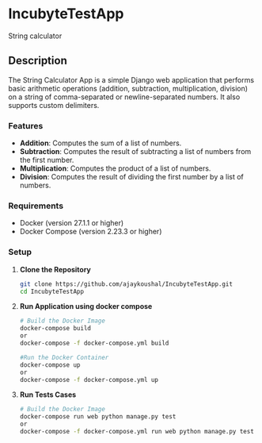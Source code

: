# IncubyteTestApp
String calculator

## Description

The String Calculator App is a simple Django web application that performs basic arithmetic operations (addition, subtraction, multiplication, division) on a string of comma-separated or newline-separated numbers. It also supports custom delimiters.

### Features

- **Addition**: Computes the sum of a list of numbers.
- **Subtraction**: Computes the result of subtracting a list of numbers from the first number.
- **Multiplication**: Computes the product of a list of numbers.
- **Division**: Computes the result of dividing the first number by a list of numbers.

### Requirements

- Docker (version 27.1.1 or higher)
- Docker Compose (version 2.23.3 or higher)

### Setup

1. **Clone the Repository**

   ```bash
   git clone https://github.com/ajaykoushal/IncubyteTestApp.git
   cd IncubyteTestApp

2. **Run Application using docker compose**

   ```bash
   # Build the Docker Image
   docker-compose build
   or
   docker-compose -f docker-compose.yml build
   
   #Run the Docker Container
   docker-compose up
   or
   docker-compose -f docker-compose.yml up

3. **Run Tests Cases**
    ```bash
   # Build the Docker Image
   docker-compose run web python manage.py test
   or 
   docker-compose -f docker-compose.yml run web python manage.py test
